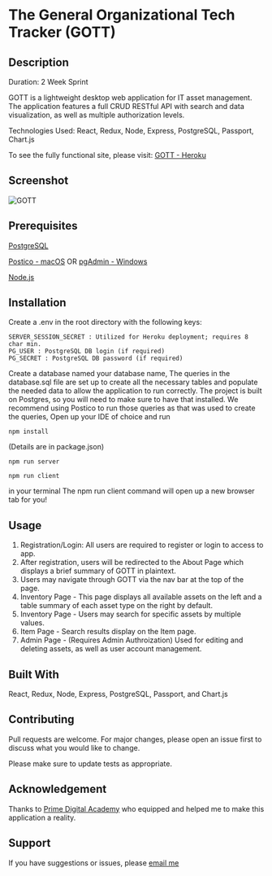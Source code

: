 # The General Organizational Tech Tracker (GOTT)
## Description
Duration: 2 Week Sprint

GOTT is a lightweight desktop web application for IT asset management. The application features a full CRUD RESTful API with search and data visualization, as well as multiple authorization levels. 

Technologies Used: React, Redux, Node, Express, PostgreSQL, Passport, Chart.js

To see the fully functional site, please visit: [GOTT - Heroku](https://gottem.herokuapp.com/)

## Screenshot
![GOTT](https://user-images.githubusercontent.com/42681678/112639815-aee71c00-8e0e-11eb-8e10-0426528abf37.JPG)

## Prerequisites
[PostgreSQL](https://www.postgresql.org/)

[Postico - macOS](https://eggerapps.at/postico/) OR [pgAdmin - Windows](https://www.pgadmin.org/)

[Node.js](https://nodejs.org/en/)

## Installation
Create a .env in the root directory with the following keys:
```
SERVER_SESSION_SECRET : Utilized for Heroku deployment; requires 8 char min.
PG_USER : PostgreSQL DB login (if required)
PG_SECRET : PostgreSQL DB password (if required)
```

Create a database named your database name,
The queries in the database.sql file are set up to create all the necessary tables and populate the needed data to allow the application to run correctly. The project is built on Postgres, so you will need to make sure to have that installed. We recommend using Postico to run those queries as that was used to create the queries,
Open up your IDE of choice and run
```
npm install
```
(Details are in package.json)
```
npm run server
```
```
npm run client
```
in your terminal
The npm run client command will open up a new browser tab for you!

## Usage

1. Registration/Login: All users are required to register or login to access to app.
2. After registration, users will be redirected to the About Page which displays a brief summary of GOTT in plaintext.
3. Users may navigate through GOTT via the nav bar at the top of the page.
4. Inventory Page - This page displays all available assets on the left and a table summary of each asset type on the right by default.
5. Inventory Page - Users may search for specific assets by multiple values.
6. Item Page - Search results display on the Item page.
7. Admin Page - (Requires Admin Authroization) Used for editing and deleting assets, as well as user account management.

## Built With
React, Redux, Node, Express, PostgreSQL, Passport, and Chart.js

## Contributing
Pull requests are welcome. For major changes, please open an issue first to discuss what you would like to change.

Please make sure to update tests as appropriate.

## Acknowledgement
Thanks to [Prime Digital Academy](https://primeacademy.io) who equipped and helped me to make this application a reality.

## Support
If you have suggestions or issues, please [email me](mailto:nathan.w.maclaurin@gmail.com)

